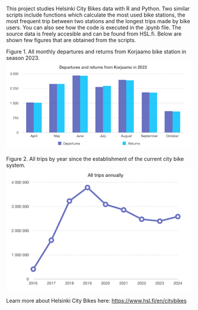 This project studies Helsinki City Bikes data with R and Python. Two similar scripts include functions which calculate the most used bike stations, the most frequent trip between two stations and the longest trips made by bike users. You can also see how the code is executed in the .ipynb file. The source data is freely accesible and can be found from HSL.fi. Below are shown few figures that are obtained from the scripts.

Figure 1. All monthly departures and returns from Korjaamo bike station in season 2023.
<img src="korjaamo_departures_and_returns.png" alt="korjaamo_departures" width="650"/>

Figure 2. All trips by year since the establishment of the current city bike system.
<img src="all_trips.png" alt="all_trips" width="650"/>

Learn more about Helsinki City Bikes here: https://www.hsl.fi/en/citybikes
